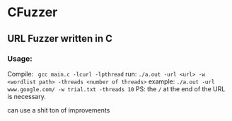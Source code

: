 # CFuzzer
## URL Fuzzer written in C
### Usage:
Compile:
``` gcc main.c -lcurl -lpthread```
run:
```./a.out -url <url> -w <wordlist path> -threads <number of threads>```
example:
```./a.out -url www.google.com/ -w trial.txt -threads 10```
PS: the `/` at the end of the URL is necessary.

can use a shit ton of improvements
